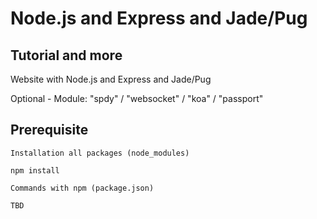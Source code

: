 # Node.js and Express and Jade/Pug

## Tutorial and more

Website with Node.js and Express and Jade/Pug

Optional - Module: "spdy" / "websocket" / "koa" / "passport"

## Prerequisite

```code
Installation all packages (node_modules)

npm install

Commands with npm (package.json)

TBD
```